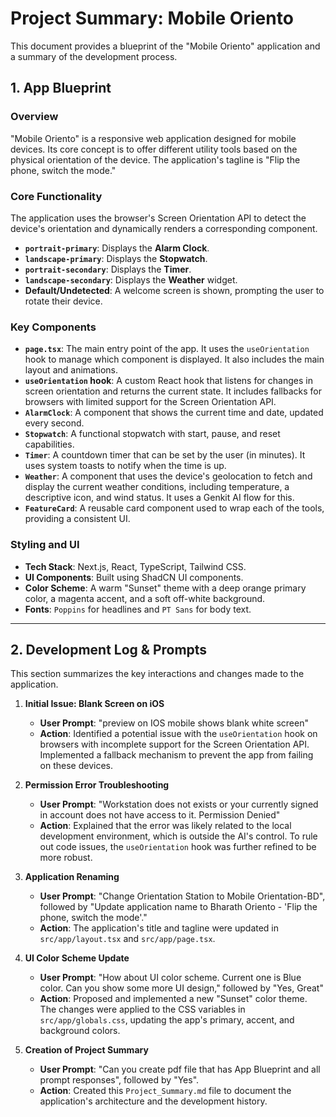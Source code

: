 # Project Summary: Mobile Oriento

This document provides a blueprint of the "Mobile Oriento" application and a summary of the development process.

## 1. App Blueprint

### Overview
"Mobile Oriento" is a responsive web application designed for mobile devices. Its core concept is to offer different utility tools based on the physical orientation of the device. The application's tagline is "Flip the phone, switch the mode."

### Core Functionality
The application uses the browser's Screen Orientation API to detect the device's orientation and dynamically renders a corresponding component.

- **`portrait-primary`**: Displays the **Alarm Clock**.
- **`landscape-primary`**: Displays the **Stopwatch**.
- **`portrait-secondary`**: Displays the **Timer**.
- **`landscape-secondary`**: Displays the **Weather** widget.
- **Default/Undetected**: A welcome screen is shown, prompting the user to rotate their device.

### Key Components

- **`page.tsx`**: The main entry point of the app. It uses the `useOrientation` hook to manage which component is displayed. It also includes the main layout and animations.
- **`useOrientation` hook**: A custom React hook that listens for changes in screen orientation and returns the current state. It includes fallbacks for browsers with limited support for the Screen Orientation API.
- **`AlarmClock`**: A component that shows the current time and date, updated every second.
- **`Stopwatch`**: A functional stopwatch with start, pause, and reset capabilities.
- **`Timer`**: A countdown timer that can be set by the user (in minutes). It uses system toasts to notify when the time is up.
- **`Weather`**: A component that uses the device's geolocation to fetch and display the current weather conditions, including temperature, a descriptive icon, and wind status. It uses a Genkit AI flow for this.
- **`FeatureCard`**: A reusable card component used to wrap each of the tools, providing a consistent UI.

### Styling and UI
- **Tech Stack**: Next.js, React, TypeScript, Tailwind CSS.
- **UI Components**: Built using ShadCN UI components.
- **Color Scheme**: A warm "Sunset" theme with a deep orange primary color, a magenta accent, and a soft off-white background.
- **Fonts**: `Poppins` for headlines and `PT Sans` for body text.

---

## 2. Development Log & Prompts

This section summarizes the key interactions and changes made to the application.

1.  **Initial Issue: Blank Screen on iOS**
    - **User Prompt**: "preview on IOS mobile shows blank white screen"
    - **Action**: Identified a potential issue with the `useOrientation` hook on browsers with incomplete support for the Screen Orientation API. Implemented a fallback mechanism to prevent the app from failing on these devices.

2.  **Permission Error Troubleshooting**
    - **User Prompt**: "Workstation does not exists or your currently signed in account does not have access to it. Permission Denied"
    - **Action**: Explained that the error was likely related to the local development environment, which is outside the AI's control. To rule out code issues, the `useOrientation` hook was further refined to be more robust.

3.  **Application Renaming**
    - **User Prompt**: "Change Orientation Station to Mobile Orientation-BD", followed by "Update application name to Bharath Oriento - 'Flip the phone, switch the mode'."
    - **Action**: The application's title and tagline were updated in `src/app/layout.tsx` and `src/app/page.tsx`.

4.  **UI Color Scheme Update**
    - **User Prompt**: "How about UI color scheme. Current one is Blue color. Can you show some more UI design," followed by "Yes, Great"
    - **Action**: Proposed and implemented a new "Sunset" color theme. The changes were applied to the CSS variables in `src/app/globals.css`, updating the app's primary, accent, and background colors.

5.  **Creation of Project Summary**
    - **User Prompt**: "Can you create pdf file that has App Blueprint and all prompt responses", followed by "Yes".
    - **Action**: Created this `Project_Summary.md` file to document the application's architecture and the development history.
